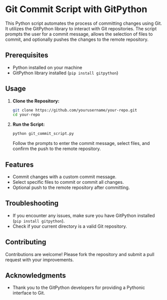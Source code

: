 # Git Commit Script with GitPython

This Python script automates the process of committing changes using Git. It utilizes the GitPython library to interact with Git repositories. The script prompts the user for a commit message, allows the selection of files to commit, and optionally pushes the changes to the remote repository.

## Prerequisites

- Python installed on your machine
- GitPython library installed (`pip install gitpython`)

## Usage

1. **Clone the Repository:**
   ```bash
   git clone https://github.com/yourusername/your-repo.git
   cd your-repo
   ```

2. **Run the Script:**
   ```bash
   python git_commit_script.py
   ```
   Follow the prompts to enter the commit message, select files, and confirm the push to the remote repository.

## Features

- Commit changes with a custom commit message.
- Select specific files to commit or commit all changes.
- Optional push to the remote repository after committing.

## Troubleshooting

- If you encounter any issues, make sure you have GitPython installed (`pip install gitpython`).
- Check if your current directory is a valid Git repository.

## Contributing

Contributions are welcome! Please fork the repository and submit a pull request with your improvements.


## Acknowledgments

- Thank you to the GitPython developers for providing a Pythonic interface to Git.
